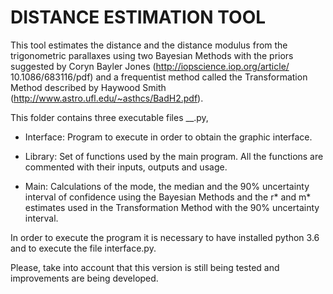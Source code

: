 # DISTANCE ESTIMATION TOOL
This tool estimates the distance and the distance 
modulus from the trigonometric parallaxes using two
Bayesian Methods with the priors suggested by Coryn 
Bayler Jones (http://iopscience.iop.org/article/
10.1086/683116/pdf) and a frequentist method called 
the Transformation Method described by Haywood Smith 
(http://www.astro.ufl.edu/~asthcs/BadH2.pdf).

This folder contains three executable files __.py,

* Interface: Program to execute in order to obtain
	the graphic interface.

* Library: Set of functions used by the main program.
	All the functions are commented with their 
	inputs, outputs and usage.

* Main: Calculations of the mode, the median and the 
	90% uncertainty interval of confidence using 
	the Bayesian Methods and the r* and m*
	estimates used in the Transformation Method
	with the 90% uncertainty interval.

In order to execute the program it is necessary to 
have installed python 3.6 and to execute the file
interface.py.

Please, take into account that this version is still
being tested and improvements are being developed. 
